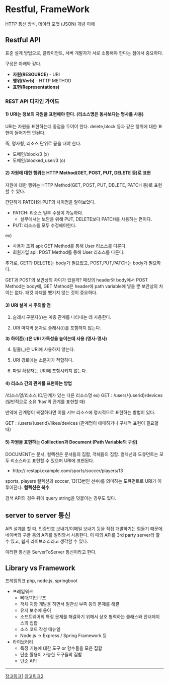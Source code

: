 # Restful, FrameWork

HTTP 통신 방식, 데이터 포맷 (JSON) 개념 이해

## **Restful API**

표준 설계 방법으로, 클라이언트, 서버 개발자가 서로 소통해야 한다는 점에서 중요하다.

구성은 아래와 같다.

- **자원(RESOURCE)** - URI
- **행위(Verb)** - HTTP METHOD
- **표현(Representations)** 

### REST API 디자인 가이드

#### **1) URI는 정보의 자원을 표현해야 한다. (리소스명은 동사보다는 명사를 사용)**

URI는 자원을 표현하는데 중점을 두어야 한다. delete,block 등과 같은 행위에 대한 표현이 들어가면 안된다.

즉, 명사형, 리소스 단위로 끝을 내야 한다.

- 도메인/block/3 (x)
- 도메인/blocked_user/3 (o)

#### 2) 자원에 대한 행위는 HTTP Method(GET, POST, PUT, DELETE 등)로 표현

자원에 대한 행위는 HTTP Method(GET, POST, PUT, DELETE, PATCH 등)로 표현할 수 있다.

간단하게 PATCH와 PUT의 차이점을 알아보았다.

- PATCH: 리소스 일부 수정이 가능하다.
    - 실무에서는 보안을 위해 PUT, DELETE보다 PATCH를 사용하는 편이다.
- PUT:  리소스를 모두 수정해야한다.

ex)

- 사용자 조회 api: GET Method를 통해 User 리소스를 다룬다.
- 회원가입 api: POST Method를 통해 User 리소스를 다룬다.

추가로, GET과 DELETE는 body가 필요없고, POST,PUT,PATCH는 body가 필요하다. 

GET과 POST의 보안상의 차이가 있을까? 패킷의 header와 body에서 POST Method는 body에, GET Method은 header에 path variable에 넣을 뿐 보안상의 차이는 없다. 패킷 자체를 뺐기지 않는 것이 중요하다.

#### 3) URI 설계 시 주의할 점

1) 슬래시 구분자(/)는 계층 관계를 나타내는 데 사용한다. 

2) URI 마지막 문자로 슬래시(/)를 포함하지 않는다.

**3) 하이픈(-)은 URI 가독성을 높이는데 사용 (명사-명사)**

4) 밑줄(_)은 URI에 사용하지 않는다.

5) URI 경로에는 소문자가 적합하다.

6) 파일 확장자는 URI에 포함시키지 않는다.

#### 4) 리소스 간의 관계를 표현하는 방법

 /리소스명/리소스 ID/관계가 있는 다른 리소스명
    ex)    GET : /users/{userid}/devices (일반적으로 소유 ‘has’의 관계를 표현할 때)

만약에 관계명이 복잡하다면 이를 서브 리소스에 명시적으로 표현하는 방법이 있다.

  GET : /users/{userid}/likes/devices (관계명이 애매하거나 구체적 표현이 필요할 때)

#### 5) 자원을 표현하는 Colllection과 Document (Path Variable의 구성)

DOCUMENT는 문서, 컬렉션은 문서들의 집합, 객체들의 집합. 컬렉션과 도큐먼트는 모두 리소스라고 표현할 수 있으며 URI에 표현된다. 

- http:// restapi.example.com/sports/soccer/players/13

sports, players 컬렉션과 soccer, 13(13번인 선수)를 의미하는 도큐먼트로 URI가 이루어진다. **컬렉션은 복수**. 

검색 API의 경우 뒤에 query string을 덧붙이는 경우도 있다. 

## **server to server 통신**

API 설계를 할 때, 인증번호 보내기/이메일 보내기 등을 직접 개발하기는 힘들기 때문에 네이버와 구글 등의 API를 빌려와서 사용한다. 이 때의 API를  3rd party server라 할 수 있고, 쉽게 라이브러리라고 생각할 수 있다. 

이러한 통신을 ServerToServer 통신이라고 한다. 

## Library vs Framework

프레임워크 php, node.js, springboot

- 프레임워크
    - 뼈대/기반구조
    - 객체 지향 개발을 하면서 일관성 부족 등의 문제를 해결
    - 유지 보수에 용이
    - 소프트웨어의 특정 문제를 해결하기 위해서 상호 협력하는 클래스와 인터페이스의 집합
    - 소스 코드 작성 매뉴얼
    - Node.js → Express / Spring Framework 등
- 라이브러리
    - 특정 기능에 대한 도구 or 함수들을 모은 집합
    - 단순 활용이 가능한 도구들의 집합
    - 단순 API

---

[참고링크1](https://meetup.toast.com/posts/92)
[참고링크2](https://mangkyu.tistory.com/4)
